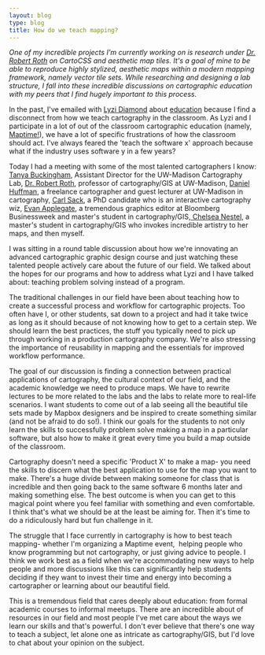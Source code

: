 ```yaml
---
layout: blog
type: blog
title: How do we teach mapping?
---
```

<em>One of my incredible projects I'm currently working on is research under <a href="http://twitter.com/roberteroth" target="_blank">Dr. Robert Roth</a> on CartoCSS and aesthetic map tiles. It's a goal of mine to be able to reproduce highly stylized, aesthetic maps within a modern mapping framework, namely vector tile sets. While researching and designing a lab structure, I fall into these incredible discussions on cartographic education with my peers that I find hugely important to this process.</em>

In the past, I've emailed with <a href="http://twitter.com/lyzidiamond" target="_blank">Lyzi Diamond</a> about <a href="http://lyzidiamond.com/posts/what-to-learn-first-pt-2/" target="_blank">education</a> because I find a disconnect from how we teach cartography in the classroom. As Lyzi and I participate in a lot of out of the classroom cartographic education (namely,<a href="http://maptime.io" target="_blank"> Maptime!</a>), we have a lot of specific frustrations of how the classroom should act. I've always feared the 'teach the software x' approach because what if the industry uses software y in a few years?

Today I had a meeting with some of the most talented cartographers I know: <a href="http://twitter.com/tanmabuck" target="_blank">Tanya Buckingham</a>, Assistant Director for the UW-Madison Cartography Lab, <a href="http://twitter.com/roberteroth" target="_blank">Dr. Robert Roth</a>, professor of cartography/GIS at UW-Madison, <a href="http://twitter.com/pinakographos" target="_blank">Daniel Huffman</a>, a freelance cartographer and guest lecturer at UW-Madison in cartography, <a href="http://twitter.com/northlandiguana" target="_blank">Carl Sack</a>, a PhD candidate who is an interactive cartography wiz, <a href="http://twitter.com/evanapplegate" target="_blank">Evan Applegate</a>, a tremendous graphics editor at Bloomberg Businessweek and master's student in cartography/GIS,<a href="http://nestelmaps.azurewebsites.net/" target="_blank"> Chelsea Nestel</a>, a master's student in cartography/GIS who invokes incredible artistry to her maps, and then myself.

I was sitting in a round table discussion about how we're innovating an advanced cartographic graphic design course and just watching these talented people actively care about the future of our field. We talked about the hopes for our programs and how to address what Lyzi and I have talked about: teaching problem solving instead of a program.

The traditional challenges in our field have been about teaching how to create a successful process and workflow for cartographic projects. Too often have I, or other students, sat down to a project and had it take twice as long as it should because of not knowing how to get to a certain step. We should learn the best practices, the stuff you typically need to pick up through working in a production cartography company. We're also stressing the importance of reusability in mapping and the essentials for improved workflow performance.

The goal of our discussion is finding a connection between practical applications of cartography, the cultural context of our field, and the academic knowledge we need to produce maps. We have to rewrite lectures to be more related to the labs and the labs to relate more to real-life scenarios. I want students to come out of a lab seeing all the beautiful tile sets made by Mapbox designers and be inspired to create something similar (and not be afraid to do so!). I think our goals for the students to not only learn the skills to successfully problem solve making a map in a particular software, but also how to make it great every time you build a map outside of the classroom.

Cartography doesn't need a specific 'Product X' to make a map- you need the skills to discern what the best application to use for the map you want to make. There's a huge divide between making someone for class that is incredible and then going back to the same software 6 months later and making something else. The best outcome is when you can get to this magical point where you feel familiar with something and even comfortable. I think that's what we should be at the least be aiming for. Then it's time to do a ridiculously hard but fun challenge in it.

The struggle that I face currently in cartography is how to best teach mapping- whether I'm organizing a Maptime event,  helping people who know programming but not cartography, or just giving advice to people. I think we work best as a field when we're accommodating new ways to help people and more discussions like this can significantly help students deciding if they want to invest their time and energy into becoming a cartographer or learning about our beautiful field.

This is a tremendous field that cares deeply about education: from formal academic courses to informal meetups. There are an incredible about of resources in our field and most people I've met care about the ways we learn our skills and that's powerful. I don't ever believe that there's one way to teach a subject, let alone one as intricate as cartography/GIS, but I'd love to chat about your opinion on the subject.